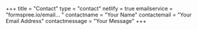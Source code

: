 +++
title = "Contact"
type = "contact"
netlify = true
emailservice = "formspree.io/email... "
contactname = "Your Name"
contactemail = "Your Email Address"
contactmessage = "Your Message"
+++

